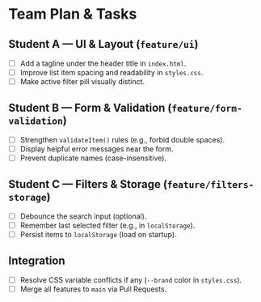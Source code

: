 # Team Plan & Tasks

## Student A — UI & Layout (`feature/ui`)

- [ ] Add a tagline under the header title in `index.html`.
- [ ] Improve list item spacing and readability in `styles.css`.
- [ ] Make active filter pill visually distinct.

## Student B — Form & Validation (`feature/form-validation`)

- [ ] Strengthen `validateItem()` rules (e.g., forbid double spaces).
- [ ] Display helpful error messages near the form.
- [ ] Prevent duplicate names (case-insensitive).

## Student C — Filters & Storage (`feature/filters-storage`)

- [ ] Debounce the search input (optional).
- [ ] Remember last selected filter (e.g., in `localStorage`).
- [ ] Persist items to `localStorage` (load on startup).

## Integration

- [ ] Resolve CSS variable conflicts if any (`--brand` color in `styles.css`).
- [ ] Merge all features to `main` via Pull Requests.

<!-- test -->
<!-- test2 -->
